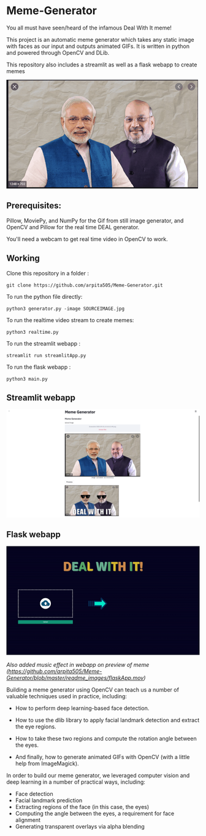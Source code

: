 # Meme-Generator

You all must have seen/heard of the infamous Deal With It meme!

This project is an automatic meme generator which takes any static image with faces as our input and outputs animated GIFs. It is written in python and powered through OpenCV and DLib.

This repository also includes a streamlit as well as a flask webapp to create memes

![DEAL WITH IT](https://github.com/arpita505/Meme-Generator/blob/master/static/uploads/downloaded_gif.gif?raw=true)

## Prerequisites:

Pillow, MoviePy, and NumPy for the Gif from still image generator, and OpenCV and Pillow for the real time DEAL generator.

You'll need a webcam to get real time video in OpenCV to work.

## Working
    
Clone this repository in a folder :
    
    git clone https://github.com/arpita505/Meme-Generator.git
    
To run the python file directly:

    python3 generator.py -image SOURCEIMAGE.jpg 
    
To run the realtime video stream to create memes:

    python3 realtime.py
    
To run the streamlit webapp :

    streamlit run streamlitApp.py
    
To run the flask webapp :

    python3 main.py
  
## Streamlit webapp

<img src="https://github.com/arpita505/Meme-Generator/blob/master/readme_images/webapp2.png" width="800"> 
 
## Flask webapp

![DEAL WITH IT](https://github.com/arpita505/Meme-Generator/blob/master/readme_images/flaskgif.gif?raw=true)

*Also added music effect in webapp on preview of meme (https://github.com/arpita505/Meme-Generator/blob/master/readme_images/flaskApp.mov)* 

Building a meme generator using OpenCV can teach us a number of valuable techniques used in practice, including:

  - How to perform deep learning-based face detection.

  - How to use the dlib library to apply facial landmark detection and extract the eye regions.

  - How to take these two regions and compute the rotation angle between the eyes.

  - And finally, how to generate animated GIFs with OpenCV (with a little help from ImageMagick).


In order to build our meme generator, we leveraged computer vision and deep learning in a number of practical ways, including:
- Face detection
- Facial landmark prediction
- Extracting regions of the face (in this case, the eyes)
- Computing the angle between the eyes, a requirement for face alignment
- Generating transparent overlays via alpha blending 
